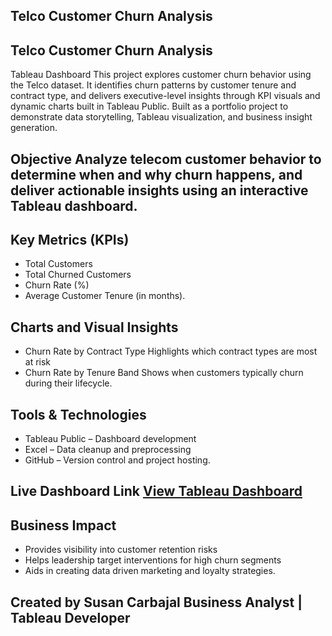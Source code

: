 ## Telco Customer Churn Analysis 

## Telco Customer Churn Analysis 
Tableau Dashboard This project explores customer churn behavior using the Telco dataset. It identifies churn patterns by customer tenure and contract type, and delivers executive-level insights through KPI visuals and dynamic charts built in Tableau Public. Built as a portfolio project to demonstrate data storytelling, Tableau visualization, and business insight generation.

## Objective Analyze telecom customer behavior to determine when and why churn happens, and deliver actionable insights using an interactive Tableau dashboard.  

## Key Metrics (KPIs) 
- Total Customers
- Total Churned Customers
- Churn Rate (%)
- Average Customer Tenure (in months). 

## Charts and Visual Insights 
- Churn Rate by Contract Type Highlights which contract types are most at risk
- Churn Rate by Tenure Band Shows when customers typically churn during their lifecycle.

## Tools & Technologies 
- Tableau Public
– Dashboard development
- Excel
– Data cleanup and preprocessing
- GitHub
– Version control and project hosting. 

## Live Dashboard Link [View Tableau Dashboard](https://public.tableau.com/app/profile/susan.carbajal/viz/TelcoCustomerChurnAnalysis_17498839445460/ChurnAnalysisDashboard) 

## Business Impact 
- Provides visibility into customer retention risks
- Helps leadership target interventions for high churn segments
- Aids in creating data driven marketing and loyalty strategies.

## Created by Susan Carbajal Business Analyst | Tableau Developer
